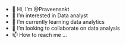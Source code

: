 - 👋 Hi, I’m @Praveensnkt
- 👀 I’m interested in Data analyst 
- 🌱 I’m currently learning data analytics 
- 💞️ I’m looking to collaborate on data analysis 
- 📫 How to reach me ...

<!---
Praveensnkt/Praveensnkt is a ✨ special ✨ repository because its `README.md` (this file) appears on your GitHub profile.
You can click the Preview link to take a look at your changes.
--->

